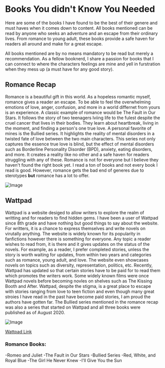 # Books You didn't Know You Needed

Here are some of the books I have found to be the best of their genere and must haves when it comes down to content. All books mentioned can be read by anyone who seeks an adventure and an escape from their ordinary lives. From romance to young adult, these books provide a safe haven for readers all around and make for a great escape. 

All books mentioned are by no means mandatory to be read but merely a recommendation. As a fellow booknerd, I share a passion for books that I can connect to where the characters feelings are mine and yell in furstration when they mess up (a must have for any good story).
## Romance Recap

Romance is a beautiful gift in this world. As a hopeless romantic myself, romance gives a reader an escape. To be able to feel the overwhelming emotions of love, anger, confusion, and more in a world differnet from yours is an experience. A classic example of romance would be The Fault in Our Stars. It follows the story of two teenagers lviing life to the fulest despite the cruel cancer that lives in their bodies. They learn about heartbreak, living in the moment, and finding a person's one true love. A personal favorite of mines is the Bullied series. It highlights the reality of mental disorders in a twisted fate of love between the two main characters. This series not only captures the essence true love is blind, but the effect of mental disorders such as Borderline Personality Disorder (BPD), anxiety, eating disorders, and more. It creates a reality like no other and a safe haven for readers struggling with any of these. Romance is not for everyone but I believe they haven't found the right book yet. I read a ton of books and not every book I read is good. However, romance gets the bad end of generes due to sterotypes **but** romance has a lot to offer. 

![Image](https://www.eharmony.co.uk/dating-advice/wp-content/uploads/2018/04/whatislove-960x640.jpg)

## **Wattpad** 

Wattpad is a website desiged to allow writers to explore the realm of writting and for readers to find hidden gems. I have been a user of Wattpad since 8th grade and have nothing but good things to say about the website. For writters, it is a chance to express themselves and write novels on virutally anything. The website is widely known for its popularity in fanfictions however there is something for everyone. Any topic a reader wishes to read from, it is there and it gives updates on the status of the novels. For example, as a reader, I prefer completed stories, unless the story is worth waiting for updates, from within two years and categories such as romance, young adult, and love. The website even showcases novels on topics such as diversity, representation, politics, etc. Recently, Wattpad has updated so that certain stories have to be paid for to read them which promotes the writers work. Some widely known films were once Wattpad novels before becoming novles on shelves such as The Kissing Booth and After. Wattpad, despite the stigma, is a great place to escape with stories ranging from love to teen fiction and even though many great stroies I have read in the past have become paid stories, I am proud the authors have gotten far. The Bullied series mentioned in the romance recap was also a series that started on Wattpad and all three books were published as of August 2020. 

![Image](https://media-exp1.licdn.com/dms/image/C4E1BAQG8YBVf4DtLrg/company-background_10000/0?e=2159024400&v=beta&t=hOiRmmvUEwRPPoLTeKpdAWvOaXRL0JqoWK0e0WFxYCE)


[Wattpad Link](https://www.wattpad.com/) 

### **Romance Books:**

-Romeo and Juliet
-The Fault in Our Stars
-Bullied Series
-Red, White, and Royal Blue
-The Girl He Never Knew 
-I'll Give You the Sun



